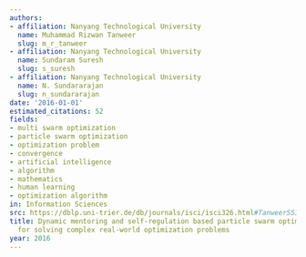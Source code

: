```yaml
---
authors:
- affiliation: Nanyang Technological University
  name: Muhammad Rizwan Tanweer
  slug: m_r_tanweer
- affiliation: Nanyang Technological University
  name: Sundaram Suresh
  slug: s_suresh
- affiliation: Nanyang Technological University
  name: N. Sundararajan
  slug: n_sundararajan
date: '2016-01-01'
estimated_citations: 52
fields:
- multi swarm optimization
- particle swarm optimization
- optimization problem
- convergence
- artificial intelligence
- algorithm
- mathematics
- human learning
- optimization algorithm
in: Information Sciences
src: https://dblp.uni-trier.de/db/journals/isci/isci326.html#TanweerSS16
title: Dynamic mentoring and self-regulation based particle swarm optimization algorithm
  for solving complex real-world optimization problems
year: 2016
---
```

